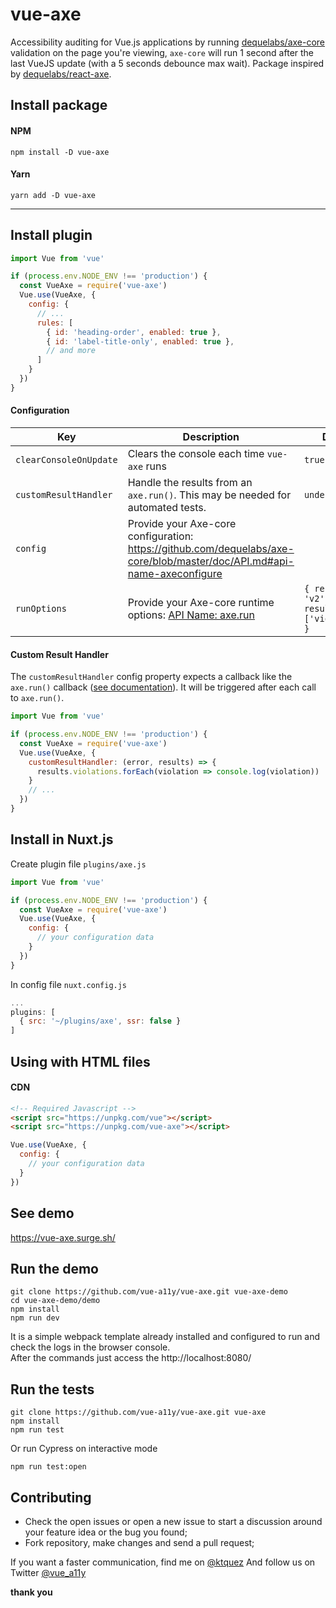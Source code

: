 # vue-axe

Accessibility auditing for Vue.js applications by running [dequelabs/axe-core](https://github.com/dequelabs/axe-core/) validation on the page you're viewing, `axe-core` will run 1 second after the last VueJS update (with a 5 seconds debounce max wait). Package inspired by [dequelabs/react-axe](https://github.com/dequelabs/react-axe).

## Install package
#### NPM
```shell
npm install -D vue-axe
```

#### Yarn
```shell
yarn add -D vue-axe
```
---

## Install plugin 
```javascript
import Vue from 'vue'

if (process.env.NODE_ENV !== 'production') {
  const VueAxe = require('vue-axe')
  Vue.use(VueAxe, {
    config: {
      // ...
      rules: [
        { id: 'heading-order', enabled: true },
        { id: 'label-title-only', enabled: true },
        // and more
      ]
    }
  })
}
```
#### Configuration
|Key|Description|Default|Required|
|---|---|---|---|
|`clearConsoleOnUpdate`|Clears the console each time `vue-axe` runs|`true`|`false`|
|`customResultHandler`|Handle the results from an `axe.run()`. This may be needed for automated tests.|`undefined`|`false`|
|`config`|Provide your Axe-core configuration: https://github.com/dequelabs/axe-core/blob/master/doc/API.md#api-name-axeconfigure| |`false`|
|`runOptions`|Provide your Axe-core runtime options: [API Name: axe.run](https://github.com/dequelabs/axe-core/blob/master/doc/API.md#options-parameter)|`{ reporter: 'v2', resultTypes: ['violations'] }`|`false`|

#### Custom Result Handler

The `customResultHandler` config property expects a callback like the `axe.run()` callback ([see documentation](https://github.com/dequelabs/axe-core/blob/master/doc/API.md#parameters-axerun)). It will be triggered after each call to `axe.run()`. 

```javascript
import Vue from 'vue'

if (process.env.NODE_ENV !== 'production') {
  const VueAxe = require('vue-axe')
  Vue.use(VueAxe, {
    customResultHandler: (error, results) => {
      results.violations.forEach(violation => console.log(violation))
    }
    // ...
  })
}
``` 

## Install in Nuxt.js
Create plugin file `plugins/axe.js`
```javascript
import Vue from 'vue'

if (process.env.NODE_ENV !== 'production') {
  const VueAxe = require('vue-axe')
  Vue.use(VueAxe, {
    config: {
      // your configuration data
    }
  })
}

```

In config file `nuxt.config.js`
```javascript
...
plugins: [
  { src: '~/plugins/axe', ssr: false }
]
```

## Using with HTML files
#### CDN 
```html
<!-- Required Javascript -->
<script src="https://unpkg.com/vue"></script>
<script src="https://unpkg.com/vue-axe"></script>
```

```javascript
Vue.use(VueAxe, {
  config: {
    // your configuration data
  }
})
```
## See demo
https://vue-axe.surge.sh/

## Run the demo
```shell
git clone https://github.com/vue-a11y/vue-axe.git vue-axe-demo
cd vue-axe-demo/demo
npm install
npm run dev
```

It is a simple webpack template already installed and configured to run and check the logs in the browser console.  
After the commands just access the http://localhost:8080/


## Run the tests
```shell
git clone https://github.com/vue-a11y/vue-axe.git vue-axe
npm install
npm run test 
```

Or run Cypress on interactive mode
```shell
npm run test:open
```

## Contributing
- Check the open issues or open a new issue to start a discussion around your feature idea or the bug you found;
- Fork repository, make changes and send a pull request;

If you want a faster communication, find me on [@ktquez](https://twitter.com/ktquez)
And follow us on Twitter [@vue_a11y](https://twitter.com/vue_a11y)

**thank you**



